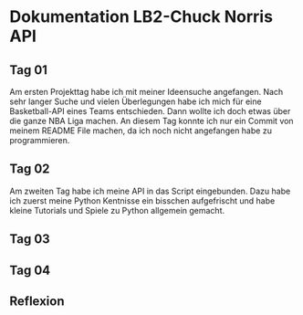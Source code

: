 # Dokumentation LB2-Chuck Norris API

## Tag 01

Am ersten Projekttag habe ich mit meiner Ideensuche angefangen. Nach sehr langer Suche und vielen Überlegungen habe ich mich für eine Basketball-API eines Teams entschieden. Dann wollte ich doch etwas
über die ganze NBA Liga machen. An diesem Tag konnte ich nur ein Commit von meinem README File machen, da ich noch nicht angefangen habe zu programmieren.

## Tag 02

Am zweiten Tag habe ich meine API in das Script eingebunden. Dazu habe ich zuerst meine Python Kentnisse ein bisschen aufgefrischt und habe kleine Tutorials und Spiele zu Python allgemein gemacht.

## Tag 03

## Tag 04

## Reflexion
